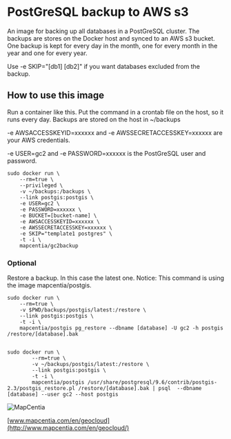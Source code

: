 # PostGreSQL backup to AWS s3
An image for backing up all databases in a PostGreSQL cluster. The backups are stores on the Docker host and synced to an AWS s3 bucket. One backup is kept for every day in the month, one for every month in the year and one for every year.

Use -e SKIP="[db1] [db2]" if you want databases excluded from the backup.

## How to use this image
Run a container like this. Put the command in a crontab file on the host, so it runs every day. Backups are stored on the host in ~/backups

-e AWSACCESSKEYID=xxxxxx and -e AWSSECRETACCESSKEY=xxxxxx are your AWS credentials.

-e USER=gc2 and -e PASSWORD=xxxxxx is the PostGreSQL user and password. 

    sudo docker run \
        --rm=true \
        --privileged \
        -v ~/backups:/backups \
        --link postgis:postgis \
        -e USER=gc2 \
        -e PASSWORD=xxxxxx \
        -e BUCKET=[bucket-name] \
        -e AWSACCESSKEYID=xxxxxx \
        -e AWSSECRETACCESSKEY=xxxxxx \
        -e SKIP="template1 postgres" \
        -t -i \
        mapcentia/gc2backup
    

### Optional
Restore a backup. In this case the latest one. Notice: This command is using the image mapcentia/postgis.

    sudo docker run \
        --rm=true \
        -v $PWD/backups/postgis/latest:/restore \
        --link postgis:postgis \
        -t -i \
        mapcentia/postgis pg_restore --dbname [database] -U gc2 -h postgis /restore/[database].bak
        
    
    sudo docker run \
            --rm=true \
            -v ~/backups/postgis/latest:/restore \
            --link postgis:postgis \
            -t -i \
            mapcentia/postgis /usr/share/postgresql/9.6/contrib/postgis-2.3/postgis_restore.pl /restore/[database].bak | psql  --dbname [database] --user gc2 --host postgis 
    
        
![MapCentia](https://geocloud.mapcentia.com/assets/images/MapCentia_geocloud_200.png)

[www.mapcentia.com/en/geocloud](http://www.mapcentia.com/en/geocloud/)
    